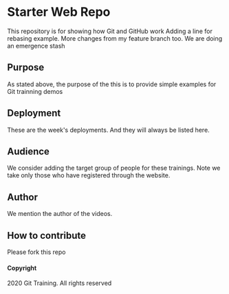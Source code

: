 # Starter Web Repo

This repository is for showing how Git and GitHub work
Adding a line for rebasing example.
More changes from my feature branch too. We are doing an emergence stash

## Purpose

As stated above, the purpose of the this is to provide simple examples for Git trainning demos


## Deployment
These are the week's deployments. And they will always be listed here.

## Audience
We consider adding the target group of people for these trainings. 
Note we take only those who have registered through the website.

## Author
We mention the author of the videos.

## How to contribute
Please fork this repo

#### Copyright
2020 Git Training. All rights reserved